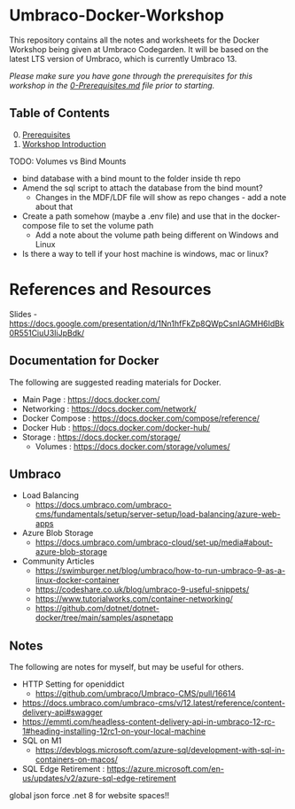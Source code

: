 # Umbraco-Docker-Workshop

This repository contains all the notes and worksheets for the Docker Workshop being given at Umbraco Codegarden. It will be based on the latest LTS version of Umbraco, which is currently Umbraco 13. 
 
*Please make sure you have gone through the prerequisites for this workshop in the [0-Prerequisites.md](/0-Prerequisites.md) file prior to starting.*

## Table of Contents

0. [Prerequisites](0-Prerequisites.md)
1. [Workshop Introduction](1-Workshop-Intro.md)




TODO: Volumes vs Bind Mounts
 - bind database with a bind mount to the folder inside th repo
 - Amend the sql script to attach the database from the bind mount?
    - Changes in the MDF/LDF file will show as repo changes - add a note about that
 - Create a path somehow (maybe a .env file) and use that in the docker-compose file to set the volume path
    - Add a note about the volume path being different on Windows and Linux
 - Is there a way to tell if your host machine is windows, mac or linux? 




# References and Resources
Slides - https://docs.google.com/presentation/d/1Nn1hfFkZp8QWpCsnIAGMH6IdBk0R551CiuU3IiJpBdk/

## Documentation for Docker

The following are suggested reading materials for Docker.

- Main Page : https://docs.docker.com/
- Networking : https://docs.docker.com/network/
- Docker Compose : https://docs.docker.com/compose/reference/
- Docker Hub : https://docs.docker.com/docker-hub/
- Storage : https://docs.docker.com/storage/
    - Volumes : https://docs.docker.com/storage/volumes/

## Umbraco

- Load Balancing
    - https://docs.umbraco.com/umbraco-cms/fundamentals/setup/server-setup/load-balancing/azure-web-apps
- Azure Blob Storage 
    - https://docs.umbraco.com/umbraco-cloud/set-up/media#about-azure-blob-storage
- Community Articles
    - https://swimburger.net/blog/umbraco/how-to-run-umbraco-9-as-a-linux-docker-container
    - https://codeshare.co.uk/blog/umbraco-9-useful-snippets/    
    - https://www.tutorialworks.com/container-networking/
    - https://github.com/dotnet/dotnet-docker/tree/main/samples/aspnetapp


## Notes

The following are notes for myself, but may be useful for others.
- HTTP Setting for openiddict
    - https://github.com/umbraco/Umbraco-CMS/pull/16614
- https://docs.umbraco.com/umbraco-cms/v/12.latest/reference/content-delivery-api#swagger
- https://emmti.com/headless-content-delivery-api-in-umbraco-12-rc-1#heading-installing-12rc1-on-your-local-machine
- SQL on M1
    - https://devblogs.microsoft.com/azure-sql/development-with-sql-in-containers-on-macos/
- SQL Edge Retirement : https://azure.microsoft.com/en-us/updates/v2/azure-sql-edge-retirement



global json force .net 8 for website
spaces!!